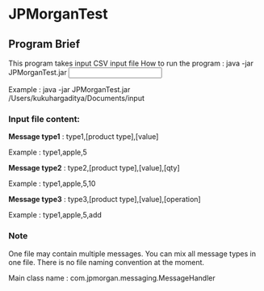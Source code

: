 # JPMorganTest

## **Program Brief**
This program takes input CSV input file
How to run the program :
java -jar JPMorganTest.jar <input file path>

Example :
java -jar JPMorganTest.jar /Users/kukuhargaditya/Documents/input

### Input file content:
**Message type1** :
type1,[product type],[value]

Example :
type1,apple,5

**Message type2** :
type2,[product type],[value],[qty]

Example :
type1,apple,5,10

**Message type3** :
type3,[product type],[value],[operation]

Example :
type1,apple,5,add

### Note
One file may contain multiple messages. 
You can mix all message types in one file.
There is no file naming convention at the moment.

Main class name : com.jpmorgan.messaging.MessageHandler
